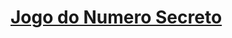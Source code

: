 <h1><a href="https://lauradslopes.github.io/jogo-numero-secreto/" target="_blank">Jogo do Numero Secreto</a></h1>
 
